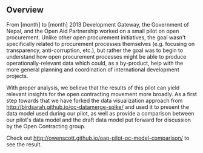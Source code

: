 ## Overview
From [month] to [month] 2013 Development Gateway, the Government of Nepal, and the Open Aid Partnership worked on a small pilot on open procurement. Unlike other open procurement initiatives, the goal wasn't specifically related to procurement processes themselves (e.g. focusing on transparency, anti-corruption, etc.), but rather the goal was to begin to understand how open procurement processes might be able to produce operationally-relevant data which could, as a by-product, help with the more general planning and coordination of international development projects. 

With proper analysis, we believe that the results of this pilot can yield relevant insights for the open contracting movement more broadly. As a first step towards that we have forked the data visualization approach from http://birdsarah.github.io/oc-datamerge-spike/ and used it to present the data model used during our pilot, as well as provide a comparison between our pilot's data model and the draft data model put forward for discussion by the Open Contracting group. 

Check out http://owenscott.github.io/oap-pilot-oc-model-comparison/ to see the result.